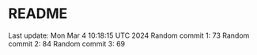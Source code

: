 # README

Last update: Mon Mar  4 10:18:15 UTC 2024
Random commit 1: 73
Random commit 2: 84
Random commit 3: 69
